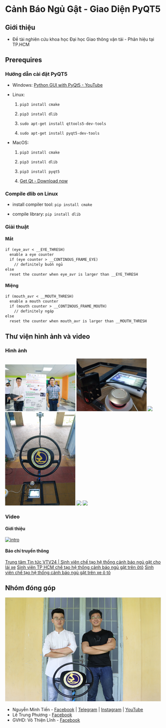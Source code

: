 # Cảnh Báo Ngủ Gật - Giao Diện PyQT5

## Giới thiệu

- Đề tài nghiên cứu khoa học Đại học Giao thông vận tải - Phân hiệu tại TP.HCM

## Prerequires

### Hướng dẫn cài đặt PyQT5

- Windows: [Python GUI with PyQt5 - YouTube](https://www.youtube.com/watch?v=ksW59gYEl6Q)

- Linux:
  
  1. `pip3 install cmake`
  
  2. `pip3 install dlib`
  
  3. `sudo apt-get install qttools5-dev-tools`
  
  4. `sudo apt-get install pyqt5-dev-tools`

- MacOS:
  
  1. `pip3 install cmake`
  
  2. `pip3 install dlib`
  
  3. `pip3 install pyqt5`
  
  4. [Get Qt - Download now](https://www.qt.io/download)

### Compile dlib on Linux

- install compiler tool: `pip install cmake`

- compile library: `pip install dlib`

### Giải thuật
#### Mắt
```
if (eye_avr < __EYE_THRESH)
  enable a eye counter
  if (eye counter > __CONTINOUS_FRAME_EYE)
    // definitely buồn ngủ
else
  reset the counter when eye_avr is larger than __EYE_THRESH
```
#### Miệng
```
if (mouth_avr < __MOUTH_THRESH)
  enable a mouth counter
  if (mouth counter > __CONTINOUS_FRAME_MOUTH)
    // definitely ngáp
else
  reset the counter when mouth_avr is larger than __MOUTH_THRESH
```
## Thư viện hình ảnh và video

### Hình ảnh

<img src="resources/img/FB_IMG_1572273188953.jpg" width="45%"></img>
<img src="resources/img/IMAG0014.jpg" width="45%"></img>
<img src="resources/img/IMAG0020.jpg" width="45%"></img>
<img src="resources/img/IMAG0021.jpg" width="45%"></img>
<img src="resources/img/IMG_20191026_125626.jpg" width="45%"></img>
<img src="resources/img/IMG_20191026_150850.jpg" width="45%"></img>

### Video

#### Giới thiệu

[<img src="http://img.youtube.com/vi/6vOgE5Ps3GM/0.jpg" title="" alt="intro" data-align="center">](http://www.youtube.com/watch?v=6vOgE5Ps3GM "intro 2019")

#### Báo chí truyền thông 
[Trung tâm Tin tức VTV24 | Sinh viên chế tạo hệ thống cảnh báo ngủ gật cho lái xe](https://www.facebook.com/223790994475363/videos/932651280460774)
[Sinh viên TP HCM chế tạo hệ thống cảnh báo ngủ gật trên ôtô](https://video.vnexpress.net/tin-tuc/cuoc-song-4-0/sinh-vien-tp-hcm-che-tao-he-thong-canh-bao-ngu-gat-tren-oto-3967151.html)
[Sinh viên chế tạo hệ thống cảnh báo ngủ gật trên xe ô tô](https://thanhnien.vn/video/phong-su/sinh-vien-che-tao-he-thong-canh-bao-ngu-gat-tren-xe-o-to-154921v.html)

## Nhóm đóng góp

![](resources/img/received_2190633984561144.png)

- Nguyễn Minh Tiến - [Facebook](https://www.facebook.com/spiderock98) | [Telegram](https://t.me/spiderock98) | [Instagram](https://www.instagram.com/spiderock98/) | [YouTube](https://www.youtube.com/channel/UCKtd98ra9ovo2HW4_UFC9Cw/videos)
- Lê Trung Phương - [Facebook](https://www.facebook.com/le.phuong.ltp)
- GVHD: Võ Thiện Lĩnh - [Facebook](https://www.facebook.com/MR.DUACHUOT)